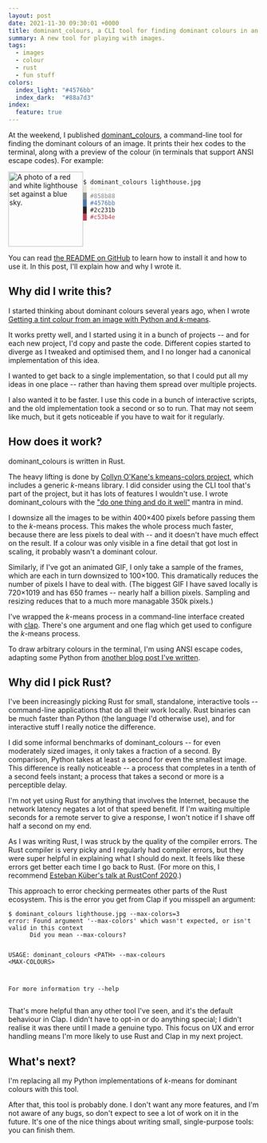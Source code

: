 ```yaml
---
layout: post
date: 2021-11-30 09:30:01 +0000
title: dominant_colours, a CLI tool for finding dominant colours in an image
summary: A new tool for playing with images.
tags:
  - images
  - colour
  - rust
  - fun stuff
colors:
  index_light: "#4576bb"
  index_dark:  "#88a7d3"
index:
  feature: true
---
```


At the weekend, I published [dominant_colours], a command-line tool for finding the dominant colours of an image.
It prints their hex codes to the terminal, along with a preview of the colour (in terminals that support ANSI escape codes).
For example:

<style>
  @media screen and (min-width: 500px) {
    #lighthouse_example {
      display: grid;
      grid-template-columns: 150px auto;
    }

    #lighthouse_example img {
      grid-row-start: 1;
      grid-column-start: 1;
      grid-column-end: 1;
    }

    #lighthouse_example pre {
      grid-row-start: 1;
      grid-column-start: 2;
      grid-column-end: 2;
    }
  }
</style>

<div id="lighthouse_example">
  <img src="/images/2021/lighthouse.jpg" style="width: 150px;" alt="A photo of a red and white lighthouse set against a blue sky.">
  <pre><code>$ dominant_colours lighthouse.jpg</code>
<code style="color: #e9e4d7;">█ #e9e4d7</code>
<code style="color: #858b88;">█ #858b88</code>
<code style="color: #4576bb;">█ #4576bb</code>
<code style="color: #2c231b;">█ #2c231b</code>
<code style="color: #c53b4e;">█ #c53b4e</code></pre>
</div>

You can read [the README on GitHub][dominant_colours] to learn how to install it and how to use it.
In this post, I'll explain how and why I wrote it.



## Why did I write this?

I started thinking about dominant colours several years ago, when I wrote [Getting a tint colour from an image with Python and *k*-means][kmeans].

It works pretty well, and I started using it in a bunch of projects -- and for each new project, I'd copy and paste the code.
Different copies started to diverge as I tweaked and optimised them, and I no longer had a canonical implementation of this idea.

I wanted to get back to a single implementation, so that I could put all my ideas in one place -- rather than having them spread over multiple projects.

I also wanted it to be faster.
I use this code in a bunch of interactive scripts, and the old implementation took a second or so to run.
That may not seem like much, but it gets noticeable if you have to wait for it regularly.



## How does it work?

dominant_colours is written in Rust.

The heavy lifting is done by [Collyn O'Kane's kmeans-colors project][kmeans_lib], which includes a generic *k*-means library.
I did consider using the CLI tool that's part of the project, but it has lots of features I wouldn't use.
I wrote dominant_colours with the ["do one thing and do it well"][do_one_thing] mantra in mind.

I downsize all the images to be within 400&times;400&nbsp;pixels before passing them to the *k*-means process.
This makes the whole process much faster, because there are less pixels to deal with -- and it doesn't have much effect on the result.
If a colour was only visible in a fine detail that got lost in scaling, it probably wasn't a dominant colour.

Similarly, if I've got an animated GIF, I only take a sample of the frames, which are each in turn downsized to 100&times;100.
This dramatically reduces the number of pixels I have to deal with.
(The biggest GIF I have saved locally is 720&times;1019 and has 650 frames -- nearly half a billion pixels.
Sampling and resizing reduces that to a much more managable 350k pixels.)

I've wrapped the *k*-means process in a command-line interface created with [clap].
There's one argument and one flag which get used to configure the *k*-means process.

To draw arbitrary colours in the terminal, I'm using ANSI escape codes, adapting some Python from [another blog post I've written][ansi].



## Why did I pick Rust?

I've been increasingly picking Rust for small, standalone, interactive tools -- command-line applications that do all their work locally.
Rust binaries can be much faster than Python (the language I'd otherwise use), and for interactive stuff I really notice the difference.

I did some informal benchmarks of dominant_colours -- for even moderately sized images, it only takes a fraction of a second.
By comparison, Python takes at least a second for even the smallest image.
This difference is really noticeable -- a process that completes in a tenth of a second feels instant; a process that takes a second or more is a perceptible delay.

I'm not yet using Rust for anything that involves the Internet, because the network latency negates a lot of that speed benefit.
If I'm waiting multiple seconds for a remote server to give a response, I won't notice if I shave off half a second on my end.

As I was writing Rust, I was struck by the quality of the compiler errors.
The Rust compiler is very picky and I regularly had compiler errors, but they were super helpful in explaining what I should do next.
It feels like these errors get better each time I go back to Rust.
(For more on this, I recommend [Esteban Küber's talk at RustConf 2020][esteban].)

This approach to error checking permeates other parts of the Rust ecosystem.
This is the error you get from Clap if you misspell an argument:

<div class="language-console highlighter-rouge">
<div class="highlight">
<pre class="highlight">
<code><span class="gp">$</span> dominant_colours lighthouse.jpg --max-colors=3</code>
<code><span class="go"><span class="rustc_error">error:</span> Found argument '<span class="rustc_value">--max-colors</span>' which wasn't expected, or isn't valid in this context
      Did you mean <span class="rustc_warning">--max-colours</span>?

USAGE:
    dominant_colours &lt;PATH&gt; --max-colours &lt;MAX-COLOURS&gt;

For more information try --help</span></code></pre>
</div>
</div>

That's more helpful than any other tool I've seen, and it's the default behaviour in Clap.
I didn't have to opt-in or do anything special; I didn't realise it was there until I made a genuine typo.
This focus on UX and error handling means I'm more likely to use Rust and Clap in my next project.



## What's next?

I'm replacing all my Python implementations of *k*-means for dominant colours with this tool.

After that, this tool is probably done.
I don't want any more features, and I'm not aware of any bugs, so don't expect to see a lot of work on it in the future.
It's one of the nice things about writing small, single-purpose tools: you can finish them.

[dominant_colours]: https://github.com/alexwlchan/dominant_colours
[kmeans]: /2019/finding-tint-colours-with-k-means/
[kmeans_lib]: https://github.com/okaneco/kmeans-colors
[do_one_thing]: https://en.wikipedia.org/wiki/Unix_philosophy#Do_One_Thing_and_Do_It_Well
[clap]: https://crates.io/crates/clap
[ansi]: /2021/coloured-squares/
[esteban]: https://www.youtube.com/watch?v=Z6X7Ada0ugE

